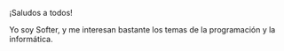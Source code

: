 ¡Saludos a todos!

Yo soy Softer, y me interesan bastante los temas de la programación y la informática.
